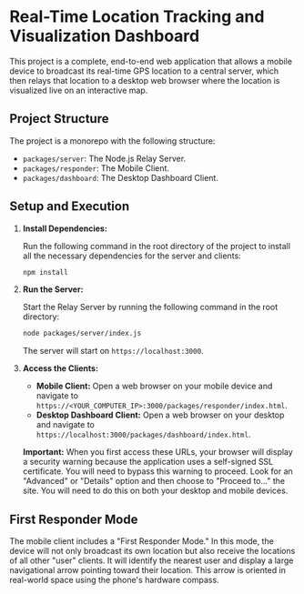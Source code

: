 # Real-Time Location Tracking and Visualization Dashboard

This project is a complete, end-to-end web application that allows a mobile device to broadcast its real-time GPS location to a central server, which then relays that location to a desktop web browser where the location is visualized live on an interactive map.

## Project Structure

The project is a monorepo with the following structure:

- `packages/server`: The Node.js Relay Server.
- `packages/responder`: The Mobile Client.
- `packages/dashboard`: The Desktop Dashboard Client.

## Setup and Execution

1.  **Install Dependencies:**

    Run the following command in the root directory of the project to install all the necessary dependencies for the server and clients:

    ```bash
    npm install
    ```

2.  **Run the Server:**

    Start the Relay Server by running the following command in the root directory:

    ```bash
    node packages/server/index.js
    ```

    The server will start on `https://localhost:3000`.

3.  **Access the Clients:**

    *   **Mobile Client:** Open a web browser on your mobile device and navigate to `https://<YOUR_COMPUTER_IP>:3000/packages/responder/index.html`.
    *   **Desktop Dashboard Client:** Open a web browser on your desktop and navigate to `https://localhost:3000/packages/dashboard/index.html`.

    **Important:** When you first access these URLs, your browser will display a security warning because the application uses a self-signed SSL certificate. You will need to bypass this warning to proceed. Look for an "Advanced" or "Details" option and then choose to "Proceed to..." the site. You will need to do this on both your desktop and mobile devices.

## First Responder Mode

The mobile client includes a "First Responder Mode." In this mode, the device will not only broadcast its own location but also receive the locations of all other "user" clients. It will identify the nearest user and display a large navigational arrow pointing toward their location. This arrow is oriented in real-world space using the phone's hardware compass.
